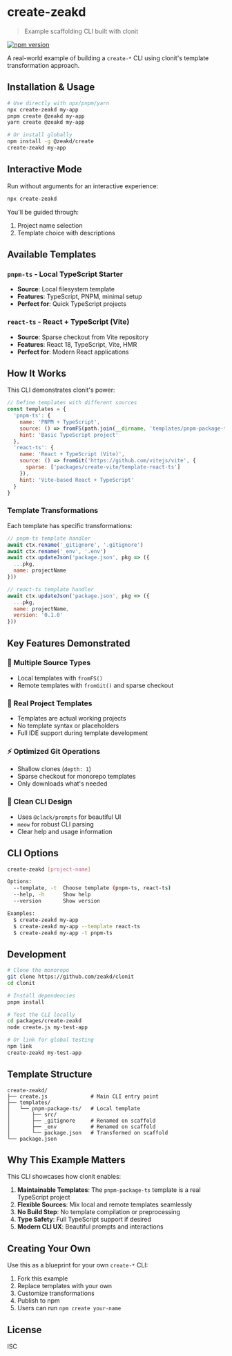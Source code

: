 # create-zeakd

> Example scaffolding CLI built with clonit

[![npm version](https://img.shields.io/npm/v/@zeakd/create.svg)](https://www.npmjs.com/package/@zeakd/create)

A real-world example of building a `create-*` CLI using clonit's template transformation approach.

## Installation & Usage

```bash
# Use directly with npx/pnpm/yarn
npx create-zeakd my-app
pnpm create @zeakd my-app
yarn create @zeakd my-app

# Or install globally
npm install -g @zeakd/create
create-zeakd my-app
```

## Interactive Mode

Run without arguments for an interactive experience:

```bash
npx create-zeakd
```

You'll be guided through:
1. Project name selection
2. Template choice with descriptions

## Available Templates

### `pnpm-ts` - Local TypeScript Starter
- **Source**: Local filesystem template
- **Features**: TypeScript, PNPM, minimal setup
- **Perfect for**: Quick TypeScript projects

### `react-ts` - React + TypeScript (Vite)
- **Source**: Sparse checkout from Vite repository
- **Features**: React 18, TypeScript, Vite, HMR
- **Perfect for**: Modern React applications

## How It Works

This CLI demonstrates clonit's power:

```javascript
// Define templates with different sources
const templates = {
  'pnpm-ts': {
    name: 'PNPM + TypeScript',
    source: () => fromFS(path.join(__dirname, 'templates/pnpm-package-ts')),
    hint: 'Basic TypeScript project'
  },
  'react-ts': {
    name: 'React + TypeScript (Vite)',
    source: () => fromGit('https://github.com/vitejs/vite', {
      sparse: ['packages/create-vite/template-react-ts']
    }),
    hint: 'Vite-based React + TypeScript'
  }
}
```

### Template Transformations

Each template has specific transformations:

```javascript
// pnpm-ts template handler
await ctx.rename('_gitignore', '.gitignore')
await ctx.rename('_env', '.env')
await ctx.updateJson('package.json', pkg => ({
  ...pkg,
  name: projectName
}))

// react-ts template handler
await ctx.updateJson('package.json', pkg => ({
  ...pkg,
  name: projectName,
  version: '0.1.0'
}))
```

## Key Features Demonstrated

### 🎯 Multiple Source Types
- Local templates with `fromFS()`
- Remote templates with `fromGit()` and sparse checkout

### 🔧 Real Project Templates
- Templates are actual working projects
- No template syntax or placeholders
- Full IDE support during template development

### ⚡ Optimized Git Operations
- Shallow clones (`depth: 1`)
- Sparse checkout for monorepo templates
- Only downloads what's needed

### 🎨 Clean CLI Design
- Uses `@clack/prompts` for beautiful UI
- `meow` for robust CLI parsing
- Clear help and usage information

## CLI Options

```bash
create-zeakd [project-name]

Options:
  --template, -t  Choose template (pnpm-ts, react-ts)
  --help, -h      Show help
  --version       Show version

Examples:
  $ create-zeakd my-app
  $ create-zeakd my-app --template react-ts
  $ create-zeakd my-app -t pnpm-ts
```

## Development

```bash
# Clone the monorepo
git clone https://github.com/zeakd/clonit
cd clonit

# Install dependencies
pnpm install

# Test the CLI locally
cd packages/create-zeakd
node create.js my-test-app

# Or link for global testing
npm link
create-zeakd my-test-app
```

## Template Structure

```
create-zeakd/
├── create.js              # Main CLI entry point
├── templates/
│   └── pnpm-package-ts/   # Local template
│       ├── src/
│       ├── _gitignore     # Renamed on scaffold
│       ├── _env           # Renamed on scaffold
│       └── package.json   # Transformed on scaffold
└── package.json
```

## Why This Example Matters

This CLI showcases how clonit enables:

1. **Maintainable Templates**: The `pnpm-package-ts` template is a real TypeScript project
2. **Flexible Sources**: Mix local and remote templates seamlessly
3. **No Build Step**: No template compilation or preprocessing
4. **Type Safety**: Full TypeScript support if desired
5. **Modern CLI UX**: Beautiful prompts and interactions

## Creating Your Own

Use this as a blueprint for your own `create-*` CLI:

1. Fork this example
2. Replace templates with your own
3. Customize transformations
4. Publish to npm
5. Users can run `npm create your-name`

## License

ISC